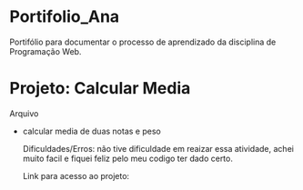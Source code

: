 # Portifolio_Ana
Portifólio para documentar o processo de aprendizado da disciplina de Programação Web.
<h1> Projeto: Calcular Media </h1>
  Arquivo 
<ul>
  <li> calcular media de duas notas e peso </li>
  
  Dificuldades/Erros: não tive dificuldade em reaizar essa atividade, achei muito facil e fiquei feliz pelo meu codigo ter dado certo.  
  
Link para acesso ao projeto:
